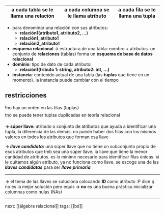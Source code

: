 
| a cada tabla se le llama una relación | a cada columna se le llama **atributo** | a cada fila se le llama una **tupla** |
| ------------------------------------- | --------------------------------------- | ------------------------------------- |

- para denominar una relación con sus atributos:
    - **relación1(atributo1, atributo2, …)**
    - **relación1_atributo1**
    - **relación2_atributo1**
- **esquema relacional →** estructura de una tabla: nombre + atributos. un conjunto de **relaciones** (tablas) forma un **esquema de base de datos relacional**
- **dominio**: tipo de dato de cada atributo:
    - **relación1(tributo 1: string, atributo2: int, …)**
- **instancia**: contenido actual de una tabla (las **tuplas** que tiene en un momento). la instancia puede cambiar con el tiempo
## restricciones

<aside> ❗no hay un orden en las filas (tuplas)
</aside>
<aside> ❗no se puede tener tuplas duplicadas en teoría relacional
</aside>

**→ súper llave:** atributo o conjunto de atributos que ayuda a identificar una tupla, la diferencia de las demás. no puede haber dos filas con los mismos valores en todos los atributos que forman esa llave

**→ _llave candidata_:** una súper llave que no tiene un subconjunto propio de esos atributos que tmb sea una súper llave. la llave que tiene la menor cantidad de atributos. es lo mínimo necesario para identificar filas únicas. si le quitamos algún atributo, ya no funciona como llave. se escoge una de las _**llaves candidatas**_ para ser _**llave primaria**_

---
**→** el tema de las llaves se soluciona colocando **ID** como atributo :P dice q no es la mejor solución pero equis
**→ no** es una buena práctica inicializar columnas como nulas (NAs)

---
next: [[álgebra relacional]]
tags: [[bd]]